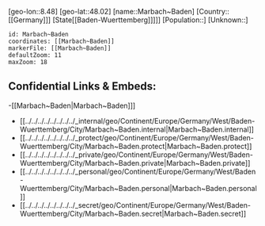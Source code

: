 ﻿---
location: [48.02,8.48]
mapzoom: [7,12] 
mapmarker: city 
type: City
tags:
- geo/City


SpocWebEntityId: 32265
isDeleted: false
confidential: public

---
[geo-lon::8.48]
[geo-lat::48.02]
[name::Marbach~Baden]
[Country::[[Germany]]]
[State[[Baden-Wuerttemberg]]]]]
[Population::]
[Unknown::]


```leaflet
id: Marbach~Baden
coordinates: [[Marbach~Baden]]
markerFile: [[Marbach~Baden]]
defaultZoom: 11 
maxZoom: 18
```


## Confidential Links & Embeds: 
-[[Marbach~Baden|Marbach~Baden]]] 
- [[../../../../../../../../_internal/geo/Continent/Europe/Germany/West/Baden-Wuerttemberg/City/Marbach~Baden.internal|Marbach~Baden.internal]] 
- [[../../../../../../../../_protect/geo/Continent/Europe/Germany/West/Baden-Wuerttemberg/City/Marbach~Baden.protect|Marbach~Baden.protect]] 
- [[../../../../../../../../_private/geo/Continent/Europe/Germany/West/Baden-Wuerttemberg/City/Marbach~Baden.private|Marbach~Baden.private]] 
- [[../../../../../../../../_personal/geo/Continent/Europe/Germany/West/Baden-Wuerttemberg/City/Marbach~Baden.personal|Marbach~Baden.personal]] 
- [[../../../../../../../../_secret/geo/Continent/Europe/Germany/West/Baden-Wuerttemberg/City/Marbach~Baden.secret|Marbach~Baden.secret]] 
